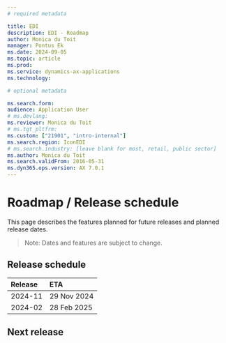 ```yaml
---
# required metadata

title: EDI
description: EDI - Roadmap
author: Monica du Toit
manager: Pontus Ek
ms.date: 2024-09-05
ms.topic: article
ms.prod: 
ms.service: dynamics-ax-applications
ms.technology: 

# optional metadata

ms.search.form:  
audience: Application User
# ms.devlang: 
ms.reviewer: Monica du Toit
# ms.tgt_pltfrm: 
ms.custom: ["21901", "intro-internal"]
ms.search.region: IconEDI
# ms.search.industry: [leave blank for most, retail, public sector]
ms.author: Monica du Toit
ms.search.validFrom: 2016-05-31
ms.dyn365.ops.version: AX 7.0.1
---
```


# 	Roadmap / Release schedule

This page describes the features planned for future releases and planned release dates.

> Note: Dates and features are subject to change.


## Release schedule

Release			| ETA
:--			    |:--
2024-11     | 29 Nov 2024
2024-02     | 28 Feb 2025



## Next release



